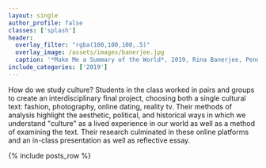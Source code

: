 ```yaml
---
layout: single
author_profile: false
classes: ['splash']
header:
  overlay_filter: "rgba(100,100,100,.5)"
  overlay_image: /assets/images/banerjee.jpg
  caption: '*Make Me a Summary of the World*, 2019, Rina Banerjee, Pennsylvania Academy of Fine Arts'
include_categories: ['2019']
---
```

<p>How do we study culture?  Students in the class worked in pairs and groups to create an interdisciplinary final project, choosing both a single cultural text: fashion, photography, online dating, reality tv.  Their methods of analysis highlight the aesthetic, political, and historical ways in which we understand "culture" as a lived experience in our world as well as a method of examining the text.  Their research culminated in these online platforms and an in-class presentation as well as reflective essay.</p>

{% include posts_row %}